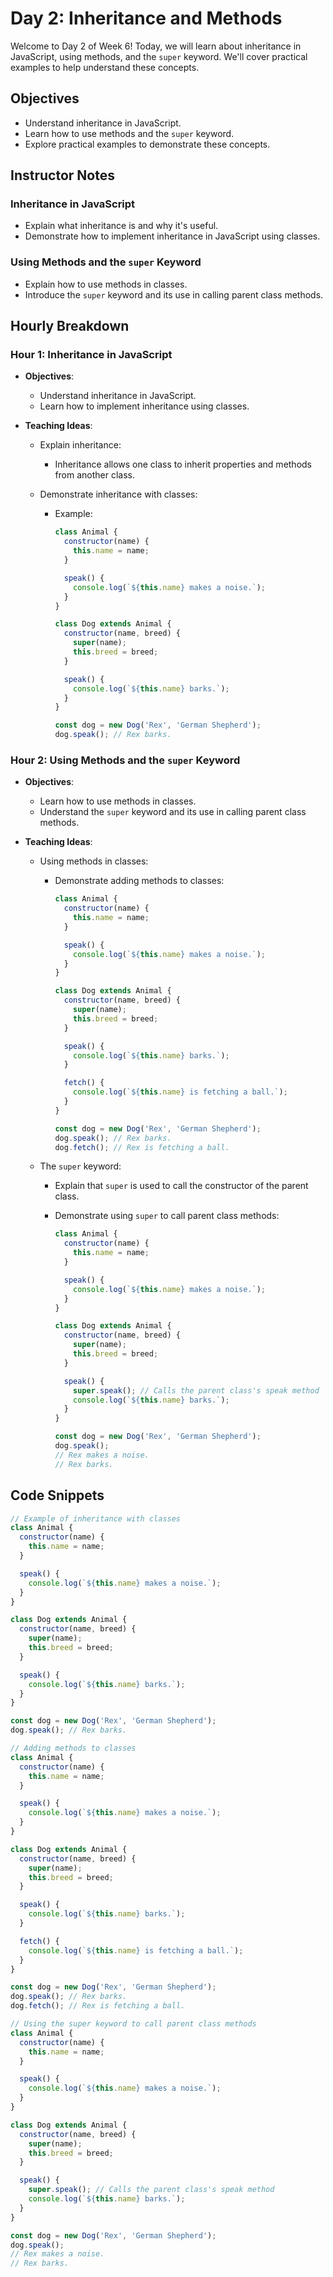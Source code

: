 # Day 2: Inheritance and Methods

Welcome to Day 2 of Week 6! Today, we will learn about inheritance in JavaScript, using methods, and the `super` keyword. We'll cover practical examples to help understand these concepts.

## Objectives

- Understand inheritance in JavaScript.
- Learn how to use methods and the `super` keyword.
- Explore practical examples to demonstrate these concepts.

## Instructor Notes

### Inheritance in JavaScript

- Explain what inheritance is and why it's useful.
- Demonstrate how to implement inheritance in JavaScript using classes.

### Using Methods and the `super` Keyword

- Explain how to use methods in classes.
- Introduce the `super` keyword and its use in calling parent class methods.

## Hourly Breakdown

### Hour 1: Inheritance in JavaScript

- **Objectives**:
  - Understand inheritance in JavaScript.
  - Learn how to implement inheritance using classes.
- **Teaching Ideas**:

  - Explain inheritance:
    - Inheritance allows one class to inherit properties and methods from another class.
  - Demonstrate inheritance with classes:

    - Example:

      ```js
      class Animal {
        constructor(name) {
          this.name = name;
        }

        speak() {
          console.log(`${this.name} makes a noise.`);
        }
      }

      class Dog extends Animal {
        constructor(name, breed) {
          super(name);
          this.breed = breed;
        }

        speak() {
          console.log(`${this.name} barks.`);
        }
      }

      const dog = new Dog('Rex', 'German Shepherd');
      dog.speak(); // Rex barks.
      ```

### Hour 2: Using Methods and the `super` Keyword

- **Objectives**:
  - Learn how to use methods in classes.
  - Understand the `super` keyword and its use in calling parent class methods.
- **Teaching Ideas**:

  - Using methods in classes:

    - Demonstrate adding methods to classes:

      ```js
      class Animal {
        constructor(name) {
          this.name = name;
        }

        speak() {
          console.log(`${this.name} makes a noise.`);
        }
      }

      class Dog extends Animal {
        constructor(name, breed) {
          super(name);
          this.breed = breed;
        }

        speak() {
          console.log(`${this.name} barks.`);
        }

        fetch() {
          console.log(`${this.name} is fetching a ball.`);
        }
      }

      const dog = new Dog('Rex', 'German Shepherd');
      dog.speak(); // Rex barks.
      dog.fetch(); // Rex is fetching a ball.
      ```

  - The `super` keyword:

    - Explain that `super` is used to call the constructor of the parent class.
    - Demonstrate using `super` to call parent class methods:

      ```js
      class Animal {
        constructor(name) {
          this.name = name;
        }

        speak() {
          console.log(`${this.name} makes a noise.`);
        }
      }

      class Dog extends Animal {
        constructor(name, breed) {
          super(name);
          this.breed = breed;
        }

        speak() {
          super.speak(); // Calls the parent class's speak method
          console.log(`${this.name} barks.`);
        }
      }

      const dog = new Dog('Rex', 'German Shepherd');
      dog.speak();
      // Rex makes a noise.
      // Rex barks.
      ```

## Code Snippets

```js
// Example of inheritance with classes
class Animal {
  constructor(name) {
    this.name = name;
  }

  speak() {
    console.log(`${this.name} makes a noise.`);
  }
}

class Dog extends Animal {
  constructor(name, breed) {
    super(name);
    this.breed = breed;
  }

  speak() {
    console.log(`${this.name} barks.`);
  }
}

const dog = new Dog('Rex', 'German Shepherd');
dog.speak(); // Rex barks.

// Adding methods to classes
class Animal {
  constructor(name) {
    this.name = name;
  }

  speak() {
    console.log(`${this.name} makes a noise.`);
  }
}

class Dog extends Animal {
  constructor(name, breed) {
    super(name);
    this.breed = breed;
  }

  speak() {
    console.log(`${this.name} barks.`);
  }

  fetch() {
    console.log(`${this.name} is fetching a ball.`);
  }
}

const dog = new Dog('Rex', 'German Shepherd');
dog.speak(); // Rex barks.
dog.fetch(); // Rex is fetching a ball.

// Using the super keyword to call parent class methods
class Animal {
  constructor(name) {
    this.name = name;
  }

  speak() {
    console.log(`${this.name} makes a noise.`);
  }
}

class Dog extends Animal {
  constructor(name, breed) {
    super(name);
    this.breed = breed;
  }

  speak() {
    super.speak(); // Calls the parent class's speak method
    console.log(`${this.name} barks.`);
  }
}

const dog = new Dog('Rex', 'German Shepherd');
dog.speak();
// Rex makes a noise.
// Rex barks.
```
